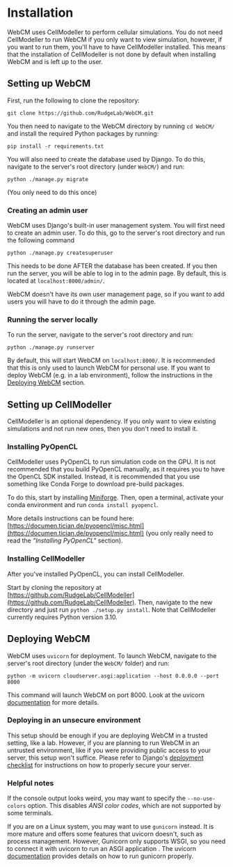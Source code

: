 
# Installation

WebCM uses CellModeller to perform cellular simulations. You do not need CellModeller to run WebCM if you only want to view simulation, however, if you want to run them, you'll have to have CellModeller installed. This means that the installation of CellModeller is not done by default when installing WebCM and is left up to the user. 

## Setting up WebCM

First, run the following to clone the repository:

	git clone https://github.com/RudgeLab/WebCM.git

You then need to navigate to the WebCM directory by running `cd WebCM/` and install the required Python packages by running:

	pip install -r requirements.txt

You will also need to create the database used by Django. To do this, navigate to the server's root directory (under `WebCM/`) and run:

	python ./manage.py migrate

(You only need to do this once)

### Creating an admin user

WebCM uses Django's built-in user management system. You will first need to create an admin user. To do this, go to the server's root directory and run the following command

	python ./manage.py createsuperuser

This needs to be done AFTER the database has been created. If you then run the server, you will be able to log in to the admin page. By default, this is located at `localhost:8000/admin/`.

WebCM doesn't have its own user management page, so if you want to add users you will have to do it through the admin page.

### Running the server locally

To run the server, navigate to the server's root directory and run:

	python ./manage.py runserver

By default, this will start WebCM on `localhost:8000/`. It is recommended that this is only used to launch WebCM for personal use. If you want to deploy WebCM (e.g. in a lab environment), follow the instructions in the [Deploying WebCM](#deploying-webcm) section.

## Setting up CellModeller
CellModeller is an optional dependency. If you only want to view existing simulations and not run new ones, then you don't need to install it.

### Installing PyOpenCL

CellModeller uses PyOpenCL to run simulation code on the GPU. It is not recommended that you build PyOpenCL manually, as it requires you to have the OpenCL SDK installed. Instead, it is recommended that you use something like Conda Forge to download pre-build packages. 

To do this, start by installing [Miniforge](https://github.com/conda-forge/miniforge/releases/latest/).  Then, open a terminal, activate your conda environment and run `conda install pyopencl`. 

More details instructions can be found here: [https://documen.tician.de/pyopencl/misc.html](https://documen.tician.de/pyopencl/misc.html) (you only really need to read the *"Installing PyOpenCL"* section).

### Installing CellModeller

After you've installed PyOpenCL, you can install CellModeller.

Start by cloning the repository at [https://github.com/RudgeLab/CellModeller](https://github.com/RudgeLab/CellModeller). Then, navigate to the new directory and just run `python ./setup.py install`. Note that CellModeller currently requires Python version 3.10.

## Deploying WebCM
WebCM uses `uvicorn` for deployment. To launch WebCM, navigate to the server's root directory (under the `WebCM/` folder) and run:

	python -m uvicorn cloudserver.asgi:application --host 0.0.0.0 --port 8000

This command will launch WebCM on port 8000. Look at the uvicorn [documentation](https://www.uvicorn.org/deployment/) for more details.

### Deploying in an unsecure environment
This setup should be enough if you are deploying WebCM in a trusted setting, like a lab. However, if you are planning to run WebCM in an untrusted environment, like if you were providing public access to your server, this setup won't suffice. Please refer to Django's [deployment checklist](https://docs.djangoproject.com/en/4.1/howto/deployment/checklist/) for instructions on how to properly secure your server.

### Helpful notes
If the console output looks weird, you may want to specify the `--no-use-colors` option. This disables *ANSI color codes*, which are not supported by some terminals.

If you are on a Linux system, you may want to use `gunicorn` instead. It is more mature and offers some features that uvicorn doesn't, such as process management. However, Gunicorn only supports WSGI, so you need to connect it with uvicorn to run an ASGI application . The uvicorn [documentation](https://www.uvicorn.org/deployment/#gunicorn) provides details on how to run gunicorn properly.
